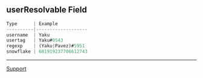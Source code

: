 ## userResolvable Field 
~~~js
Type      | Example
----------|-------------------
username  | Yaku 
usertag   | Yaku#0543
regexp    | (Yaku|Pavez)#5951 
snowflake | 681919237706612743 
~~~
- - - 
[Support](https://discord.gg/YvFGRAw2wx)